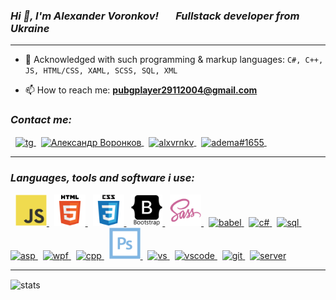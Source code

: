 ### **_<a align="left">Hi 👋, I'm Alexander Voronkov!</a>&nbsp;&nbsp;&nbsp; &nbsp;&nbsp;&nbsp;<a align="right">Fullstack developer from Ukraine</a>_**

---

- 🌱 Acknowledged with such programming & markup languages: `C#, C++, JS, HTML/CSS, XAML, SCSS, SQL, XML`

- 📫 How to reach me: **pubgplayer29112004@gmail.com**

### **_<p align="left">Contact me:</p>_**
<p align="left">
&nbsp;
<a href="https://t.me/adema_deft" target="blank">
  <img align="center" src="https://cdn.freebiesupply.com/logos/thumbs/2x/telegram-logo.png" height="50" alt="tg"/>
</a>
&nbsp;
<a href="https://www.linkedin.com/in/alexander-voronkov-08919a212/" target="blank">
  <img align="center" src="https://raw.githubusercontent.com/rahuldkjain/github-profile-readme-generator/master/src/images/icons/Social/linked-in-alt.svg" alt="Александр Воронков" height="50"/> 
</a>
&nbsp;
<a href="https://www.instagram.com/alxvrnkv/" target="blank">
  <img align="center" src="https://raw.githubusercontent.com/rahuldkjain/github-profile-readme-generator/master/src/images/icons/Social/instagram.svg" alt="alxvrnkv" height="50"/>
</a>
&nbsp;
<a href="https://discord.gg/adema#1655" target="blank">
  <img align="center" src="https://raw.githubusercontent.com/rahuldkjain/github-profile-readme-generator/master/src/images/icons/Social/discord.svg" alt="adema#1655" height="50"/>
</a>
&nbsp;
</p>

---

### **_<p align="left">Languages, tools and software i use:</p>_**

<p align="left"> 
 &nbsp;
<a href="https://developer.mozilla.org/en-US/docs/Web/JavaScript" target="_blank" rel="noreferrer"> 
  <img src="https://raw.githubusercontent.com/devicons/devicon/master/icons/javascript/javascript-original.svg" alt="javascript" height="50"/> 
</a> 
 &nbsp;
<a href="https://www.w3schools.com/html/" target="_blank" rel="noreferrer"> 
  <img src="https://raw.githubusercontent.com/devicons/devicon/master/icons/html5/html5-original-wordmark.svg" alt="html5" height="50"/> 
</a> 
 &nbsp;
<a href="https://www.w3schools.com/css/" target="_blank" rel="noreferrer">
  <img src="https://raw.githubusercontent.com/devicons/devicon/master/icons/css3/css3-original-wordmark.svg" alt="css3" height="50"/> 
</a> 
 &nbsp;
 <a href="https://getbootstrap.com" target="_blank" rel="noreferrer"> 
  <img src="https://raw.githubusercontent.com/devicons/devicon/master/icons/bootstrap/bootstrap-plain-wordmark.svg" alt="bootstrap" height="50"/>
</a> 
 &nbsp;
<a href="https://sass-lang.com" target="_blank" rel="noreferrer">
  <img src="https://raw.githubusercontent.com/devicons/devicon/master/icons/sass/sass-original.svg" alt="sass" height="50"/> 
</a>
  &nbsp;
<a href="https://babeljs.io/" target="_blank" rel="noreferrer">  
  <img src="https://cdn.jsdelivr.net/gh/devicons/devicon/icons/babel/babel-original.svg" height="50" alt="babel"/>
</a>
 &nbsp;
<a href="https://www.w3schools.com/cs/index.php" target="_blank" rel="noreferrer">
  <img src="https://cdn.cdnlogo.com/logos/c/27/c.svg" alt="c#" height="50"/> 
</a> 
 &nbsp;
<a href="https://www.w3schools.com/sql/" target="_blank" rel="noreferrer"> 
  <img src="https://seeklogo.com/images/A/azure-sql-database-logo-D7A32C9CD9-seeklogo.com.png" alt="sql" height="50"/> 
</a> 
 &nbsp;
 <a href="https://dotnet.microsoft.com/en-us/apps/aspnet" target="_blank" rel="noreferrer"> 
  <img src="https://image.pngaaa.com/37/5414037-middle.png" alt="asp" height="50"/> 
</a> 
 &nbsp;
<a href="https://wpf-tutorial.com/" target="_blank" rel="noreferrer"> 
  <img src="https://www.ambient-it.net/wp-content/uploads/2016/04/wpf-logo-175.png" alt="wpf" height="50"/>
</a> 
 &nbsp;
<a href="https://www.w3schools.com/cpp/" target="_blank" rel="noreferrer">
  <img height="50" alt="cpp" src="https://upload.wikimedia.org/wikipedia/commons/thumb/1/18/ISO_C%2B%2B_Logo.svg/1822px-ISO_C%2B%2B_Logo.svg.png">
</a>
 &nbsp;
<a href="https://www.photoshop.com/en" target="_blank" rel="noreferrer">
  <img src="https://raw.githubusercontent.com/devicons/devicon/master/icons/photoshop/photoshop-line.svg" alt="photoshop" height="50"/>
</a> 
 &nbsp;
<a href="https://visualstudio.microsoft.com/" target="_blank" rel="noreferrer">
  <img src="https://upload.wikimedia.org/wikipedia/commons/thumb/5/59/Visual_Studio_Icon_2019.svg/2060px-Visual_Studio_Icon_2019.svg.png" alt="vs" height="50"/>
</a> 
 &nbsp;
<a href="https://code.visualstudio.com/" target="_blank" rel="noreferrer">
  <img src="https://upload.wikimedia.org/wikipedia/commons/thumb/9/9a/Visual_Studio_Code_1.35_icon.svg/2048px-Visual_Studio_Code_1.35_icon.svg.png" alt="vscode" height="50"/>
</a>
  &nbsp;
<a href="https://git-scm.com/" target="_blank" rel="noreferrer">
  <img src="https://cdn.jsdelivr.net/gh/devicons/devicon/icons/git/git-plain-wordmark.svg" height="50" alt="git" />
</a>
   &nbsp;
<a href="https://www.microsoft.com/en-us/sql-server/sql-server-downloads" target="_blank" rel="noreferrer">
  <img src="https://img.icons8.com/color/480/microsoft-sql-server.png" height="50" alt="server" />
</a>
</p>

---

<p align="left">
  <img align="center" src="https://github-readme-stats.vercel.app/api/top-langs?username=alexander-voronkov&show_icons=true&locale=en&layout=compact&theme=dracula" alt="stats" />
</p>
